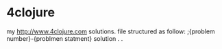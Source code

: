 # 4clojure
my http://www.4clojure.com solutions.
file structured as follow:
;{problem number}-{problmen statment}
solution
.
.

